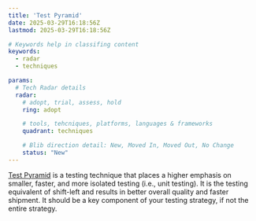 ```yaml
---
title: 'Test Pyramid'
date: 2025-03-29T16:18:56Z
lastmod: 2025-03-29T16:18:56Z

# Keywords help in classifing content
keywords:
  - radar
  - techniques

params:
  # Tech Radar details
  radar:
    # adopt, trial, assess, hold
    ring: adopt

    # tools, tehcniques, platforms, languages & frameworks
    quadrant: techniques

    # Blib direction detail: New, Moved In, Moved Out, No Change
    status: "New"
---
```


[Test Pyramid](https://martinfowler.com/articles/practical-test-pyramid.html) is a testing technique that places a higher emphasis on smaller, faster, and more isolated testing (i.e., unit testing).  It is the testing equivalent of shift-left and results in better overall quality and faster shipment.  It should be a key component of your testing strategy, if not the entire strategy.

<!--more-->
